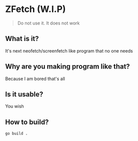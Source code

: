 # ZFetch (W.I.P)
> Do not use it. It does not work

## What is it?
It's next neofetch/screenfetch like program that no one needs

## Why are you making program like that?
Because I am bored that's all

## Is it usable?
You wish

## How to build?
```
go build .
```
